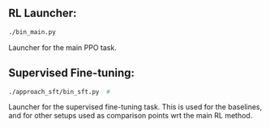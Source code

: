 ## RL Launcher:

```bash
./bin_main.py
```

Launcher for the main PPO task.

## Supervised Fine-tuning:

```bash
./approach_sft/bin_sft.py  # 
```

Launcher for the supervised fine-tuning task. This is used for the baselines, and for other setups used as comparison points wrt the main RL method.

## 